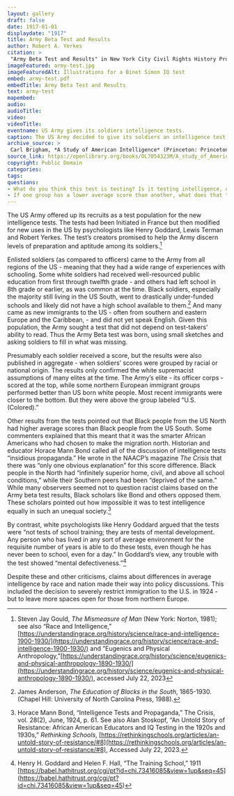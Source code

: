 ```yaml
--- 
layout: gallery
draft: false
date: 1917-01-01
displaydate: "1917"
title: Army Beta Test and Results 
author: Robert A. Yerkes
citation: >
 "Army Beta Test and Results" in New York City Civil Rights History Project, Accessed: [Month Day, Year], https://nyccivilrightshistory.org/gallery/army-test."
imageFeatured: army-test.jpg
imageFeaturedAlt: Illustrations for a Binet Simon IQ test
embed: army-test.pdf
embedTitle: Army Beta Test and Results 
text: army-test
mapembed: 
audio: 
audioTitle: 
video: 
videoTitle: 
eventname: US Army gives its soldiers intelligence tests.
caption: The US Army decided to give its soldiers an intelligence test. As many troops, like many Americans at the time, did not read, the test used pictures instead of words. 
archive_source: >
 Carl Brigham, *A Study of American Intelligence* (Princeton: Princeton University Press, 1923).
source_link: https://openlibrary.org/books/OL7054323M/A_study_of_American_intelligence
copyright: Public Domain
categories: 
tags: 
questions: 
- What do you think this test is testing? Is it testing intelligence, or something else? 
- If one group has a lower average score than another, what does that tell us (if anything) about the scores of individuals in that group? How do the mathematical concepts of “mean” and “range” help our thinking here?
--- 
```


The US Army offered up its recruits as a test population for the new intelligence tests.  The tests had been Initiated in France but then modified for new uses in the US by psychologists like Henry Goddard, Lewis Terman and Robert Yerkes. The test’s creators  promised to help the Army discern levels of preparation and aptitude among its soldiers.[^1]

Enlisted soldiers (as compared to officers) came to the Army from all regions of the US - meaning that they had a wide range of experiences with schooling. Some white soldiers had received well-resourced public education from first through twelfth grade - and others had left school in 8th grade or earlier, as was common at the time. Black soldiers, especially the majority still living in the US South, went to drastically under-funded schools and likely did not have a high school available to them.[^2] And many came as new immigrants to the US - often from southern and eastern Europe and the Caribbean, - and did not yet speak English. Given this population, the Army sought a test that did not depend on test-takers' ability to read. Thus the Army Beta test was born, using small sketches and asking soldiers to fill in what was missing.

Presumably each soldier received a score, but the results were also published in aggregate - when soldiers’ scores were grouped by racial or national origin. The results only confirmed the white supremacist assumptions of many elites at the time. The Army’s elite - its officer corps - scored at the top, while some northern European immigrant groups performed better than US born white people. Most recent immigrants were closer to the bottom. But they were above the group labeled “U.S. (Colored).”

Other results from the tests pointed out that Black people from the US North had higher average scores than Black people from the US South. Some commenters explained that this meant that it was the smarter African Americans who had chosen to make the migration north. Historian and educator Horace Mann Bond called all of the discussion of intelligence tests “insidious propaganda.” He wrote in the NAACP’s magazine *The Crisis* that there was “only one obvious explanation” for this score difference. Black people in the North had “infinitely superior home, civil, and above all school conditions,” while their Southern peers had been “deprived of the same.” While many observers seemed not to question racist claims based on the Army beta test results, Black scholars like Bond and others opposed them. These scholars pointed out how impossible it was to test intelligence equally in such an unequal society.[^3]

By contrast, white psychologists like Henry Goddard argued that the tests were “not tests of school training; they are tests of mental development. Any person who has lived in any sort of average environment for the requisite number of years is able to do these tests, even though he has never been to school, even for a day.” In Goddard’s view, any trouble with the test showed “mental defectiveness.”[^4]

Despite these and other criticisms, claims about differences in average intelligence by race and nation made their way into policy discussions. This included the decision to severely restrict immigration to the U.S. in 1924 - but to leave more spaces open for those from northern Europe.

[^1]: Steven Jay Gould, *The Mismeasure of Man* (New York: Norton, 1981); see also “Race and Intelligence,” [https://understandingrace.org/history/science/race-and-intelligence-1900-1930/](https://understandingrace.org/history/science/race-and-intelligence-1900-1930/) and ”Eugenics and Physical Anthropology,”[https://understandingrace.org/history/science/eugenics-and-physical-anthropology-1890-1930/](https://understandingrace.org/history/science/eugenics-and-physical-anthropology-1890-1930/), accessed July 22, 2023

[^2]: James Anderson, *The Education of Blacks in the South*, 1865-1930. (Chapel Hill: University of North Carolina Press, 1988).

[^3]: Horace Mann Bond, “Intelligence Tests and Propaganda,” The Crisis, vol. 28(2), June, 1924, p. 61. See also Alan Stoskopf, “An Untold Story of Resistance: African American Educators and IQ Testing in the 1920s and 1930s,” *Rethinking Schools*, [https://rethinkingschools.org/articles/an-untold-story-of-resistance/#8](https://rethinkingschools.org/articles/an-untold-story-of-resistance/#8), Accessed July 22, 2023.

[^4]: Henry H. Goddard and Helen F. Hall, “The Training School,” 1911 [https://babel.hathitrust.org/cgi/pt?id=chi.73416085&view=1up&seq=45] (https://babel.hathitrust.org/cgi/pt?id=chi.73416085&view=1up&seq=45)
